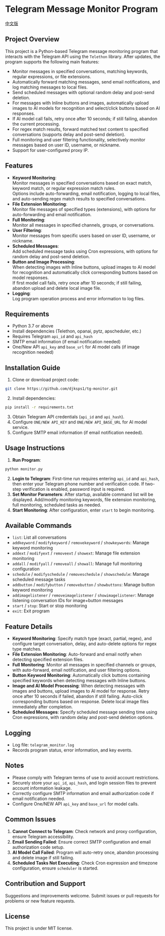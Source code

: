 # Telegram Message Monitor Program

[中文版](./README.md)

## Project Overview
This project is a Python-based Telegram message monitoring program that interacts with the Telegram API using the `Telethon` library.
After updates, the program supports the following main features:
- Monitor messages in specified conversations, matching keywords, regular expressions, or file extensions.
- Automatically forward matching messages, send email notifications, and log matching messages to local files.
- Send scheduled messages with optional random delay and post-send deletion.
- For messages with Inline buttons and images, automatically upload images to AI models for recognition and select/click buttons based on AI responses.
- If AI model call fails, retry once after 10 seconds; if still failing, abandon the current processing.
- For regex match results, forward matched text content to specified conversations (supports delay and post-send deletion).
- Full monitoring and user filtering functionality, selectively monitor messages based on user ID, username, or nickname.
- Support for user-configured proxy IP.

## Features
- **Keyword Monitoring**:  
  Monitor messages in specified conversations based on exact match, keyword match, or regular expression match rules.  
  Options include auto-forwarding, email notification, logging to local files, and auto-sending regex match results to specified conversations.
- **File Extension Monitoring**:  
  Monitor file messages of specified types (extensions), with options for auto-forwarding and email notification.
- **Full Monitoring**:  
  Monitor all messages in specified channels, groups, or conversations.
- **User Filtering**:  
  Monitor messages from specific users based on user ID, username, or nickname.
- **Scheduled Messages**:  
  Add scheduled message tasks using Cron expressions, with options for random delay and post-send deletion.
- **Button and Image Processing**:  
  When detecting images with Inline buttons, upload images to AI model for recognition and automatically click corresponding buttons based on model responses.  
  If first model call fails, retry once after 10 seconds; if still failing, abandon upload and delete local image file.
- **Logging**:  
  Log program operation process and error information to log files.

## Requirements
- Python 3.7 or above
- Install dependencies (Telethon, opanai, pytz, apscheduler, etc.)
- Requires Telegram `api_id` and `api_hash`
- SMTP email information (if email notification needed)
- One/New API `api_key` and `base_url` for AI model calls (if image recognition needed)

## Installation Guide
1. Clone or download project code:
```bash
git clone https://github.com/djksps1/tg-monitor.git
```
2. Install dependencies:
```bash
pip install -r requirements.txt
```
3. Obtain Telegram API credentials (`api_id` and `api_hash`).
4. Configure `ONE/NEW API_KEY` and `ONE/NEW API_BASE_URL` for AI model service.
5. Configure SMTP email information (if email notification needed).

## Usage Instructions
1. **Run Program**:
```bash
python monitor.py
```
2. **Login to Telegram**: First-time run requires entering `api_id` and `api_hash`, then enter your Telegram phone number and verification code. If two-step verification is enabled, password input is required.
3. **Set Monitor Parameters**: After startup, available command list will be displayed. Add/modify monitoring keywords, file extension monitoring, full monitoring, scheduled tasks as needed.
4. **Start Monitoring**: After configuration, enter `start` to begin monitoring.

## Available Commands
- `list`: List all conversations
- `addkeyword` / `modifykeyword` / `removekeyword` / `showkeywords`: Manage keyword monitoring
- `addext` / `modifyext` / `removeext` / `showext`: Manage file extension monitoring
- `addall` / `modifyall` / `removeall` / `showall`: Manage full monitoring configuration
- `schedule` / `modifyschedule` / `removeschedule` / `showschedule`: Manage scheduled message tasks
- `addbutton` / `modifybutton` / `removebutton` / `showbuttons`: Manage button keyword monitoring
- `addimagelistener` / `removeimagelistener` / `showimagelistener`: Manage listening conversation IDs for image+button messages
- `start` / `stop`: Start or stop monitoring
- `exit`: Exit program

## Feature Details
- **Keyword Monitoring**: Specify match type (exact, partial, regex), and configure target conversation, delay, and auto-delete options for regex type matches.
- **File Extension Monitoring**: Auto-forward and email notify when detecting specified extension files.
- **Full Monitoring**: Monitor all messages in specified channels or groups, with auto-forward, email notification, and user filtering options.
- **Button Keyword Monitoring**: Automatically click buttons containing specified keywords when detecting messages with Inline buttons.
- **Image and AI Model Processing**: When detecting messages with images and buttons, upload images to AI model for response. Retry once after 10 seconds if failed, abandon if still failing. Auto-click corresponding buttons based on response. Delete local image files immediately after completion.
- **Scheduled Messages**: Specify scheduled message sending time using Cron expressions, with random delay and post-send deletion options.

## Logging
- Log file: `telegram_monitor.log`
- Records program status, error information, and key events.

## Notes
- Please comply with Telegram terms of use to avoid account restrictions.
- Securely store your `api_id`, `api_hash`, and login session files to prevent account information leakage.
- Correctly configure SMTP information and email authorization code if email notification needed.
- Configure One/NEW API `api_key` and `base_url` for model calls.

## Common Issues
1. **Cannot Connect to Telegram**: Check network and proxy configuration, ensure Telegram accessibility.
2. **Email Sending Failed**: Ensure correct SMTP configuration and email authorization code setup.
3. **AI Model Call Failed**: Program will auto-retry once, abandon processing and delete image if still failing.
4. **Scheduled Tasks Not Executing**: Check Cron expression and timezone configuration, ensure `scheduler` is started.

## Contribution and Support
Suggestions and improvements welcome. Submit issues or pull requests for problems or new feature requests.

## License
This project is under MIT license.
